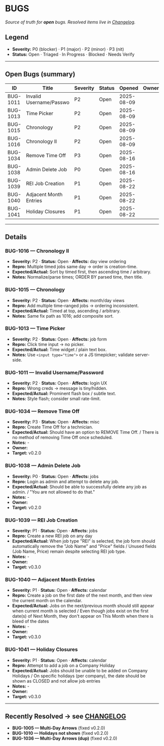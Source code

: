 # BUGS

_Source of truth for **open** bugs. Resolved items live in [Changelog](../CHANGELOG.md)._

## Legend

- **Severity:** P0 (blocker) · P1 (major) · P2 (minor) · P3 (nit)
- **Status:** Open · Triaged · In Progress · Blocked · Needs Verify

---

## Open Bugs (summary)
<!-- BUGS:SUMMARY START -->
| ID        | Title                   | Severity | Status        | Opened      | Owner | Target |
|-----------|-------------------------|----------|---------------|-------------|-------|--------|
| BUG-1011  | Invalid Username/Passwo | P2       | Open          | 2025-08-09  |       | v0.1.1 |
| BUG-1013  | Time Picker             | P2       | Open          | 2025-08-09  |       | v0.1.1 |
| BUG-1015  | Chronology              | P2       | Open          | 2025-08-09  |       | v0.1.1 |
| BUG-1016  | Chronology II           | P2       | Open          | 2025-08-09  |       | v0.1.1 |
| BUG-1034  | Remove Time Off         | P3       | Open          | 2025-08-16  |       | v0.2.0 |
| BUG-1038  | Admin Delete Job        | P0       | Open          | 2025-08-16  |       | v0.2.0 |
| BUG-1039  | REI Job Creation        | P1       | Open          | 2025-08-22  |       | v0.3.0 |
| BUG-1040  | Adjacent Month Entries  | P1       | Open          | 2025-08-22  |       | v0.3.0 |
| BUG-1041  | Holiday Closures        | P1       | Open          | 2025-08-22  |       | v0.3.0 |
<!-- BUGS:SUMMARY END -->
---

## Details
<!-- BUGS:DETAILS START -->

### BUG-1016 — Chronology II

- **Severity:** P2 · **Status:** Open · **Affects:** day view ordering
- **Repro:** Multiple timed jobs same day → order is creation-time.
- **Expected/Actual:** Sort by timed first, then ascending time / arbitrary.
- **Notes:** Normalize/parse times; ORDER BY parsed time, then title.

### BUG-1015 — Chronology

- **Severity:** P2 · **Status:** Open · **Affects:** month/day views
- **Repro:** Add multiple time-ranged jobs → ordering inconsistent.
- **Expected/Actual:** Timed at top, ascending / arbitrary.
- **Notes:** Same fix path as 1016; add composite sort.

### BUG-1013 — Time Picker

- **Severity:** P2 · **Status:** Open · **Affects:** job form
- **Repro:** Click time input → no picker.
- **Expected/Actual:** Time widget / plain text box.
- **Notes:** Use `<input type="time">` or a JS timepicker; validate server-side.

### BUG-1011 — Invalid Username/Password

- **Severity:** P2 · **Status:** Open · **Affects:** login UX
- **Repro:** Wrong creds → message is tiny/hidden.
- **Expected/Actual:** Prominent flash box / subtle text.
- **Notes:** Style flash; consider small rate-limit.

### BUG-1034 — Remove Time Off

- **Severity:** P3 · **Status:** Open · **Affects:** misc
- **Repro:** Create Time Off for a technician.
- **Expected/Actual:** Should have an option to REMOVE Time Off. / There is no method of removing Time Off once scheduled.
- **Notes:** -
- **Owner:**
- **Target:** v0.2.0

### BUG-1038 — Admin Delete Job

- **Severity:** P0 · **Status:** Open · **Affects:** jobs
- **Repro:** Login as admin and attempt to delete any job.
- **Expected/Actual:** Should be able to successfully delete any job as admin. / "You are not allowed to do that."
- **Notes:** -
- **Owner:**
- **Target:** v0.2.0

### BUG-1039 — REI Job Creation

- **Severity:** P1 · **Status:** Open · **Affects:** jobs
- **Repro:** Create a new REI job on any day
- **Expected/Actual:** When job type "REI" is selected, the job form should automatically remove the "Job Name" and "Price" fields / Unused fields (Job Name, Price) remain despite selecting REI job type.
- **Notes:** -
- **Owner:** 
- **Target:** v0.3.0

### BUG-1040 — Adjacent Month Entries

- **Severity:** P1 · **Status:** Open · **Affects:** calendar
- **Repro:** Create a job on the first date of the next month, and then view the current month on the calendar.
- **Expected/Actual:** Jobs on the next/previous month should still appear when current month is selected / Even though jobs exist on the first date(s) of Next Month, they don't appear on This Month when there is bleed of the dates
- **Notes:** -
- **Owner:** 
- **Target:** v0.3.0

### BUG-1041 — Holiday Closures

- **Severity:** P1 · **Status:** Open · **Affects:** calendar
- **Repro:** Attempt to add a job on a Company Holiday
- **Expected/Actual:** Jobs should be unable to be added on Company Holidays / On specific holidays (per company), the date should be shown as CLOSED and not allow job entries
- **Notes:** -
- **Owner:** 
- **Target:** v0.3.0

<!-- BUGS:DETAILS END -->
---

## Recently Resolved → see [CHANGELOG](../CHANGELOG.md)

- **BUG-1005 — Multi-Day Arrows** (fixed v0.2.0)
- **BUG-1010 — Holidays not shown** (fixed v0.2.0)
- **BUG-1036 — Multi-Day Arrows (dup)** (fixed v0.2.0)
